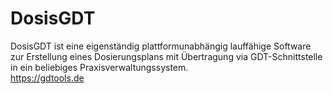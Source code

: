 # DosisGDT
DosisGDT ist eine eigenständig plattformunabhängig lauffähige Software zur Erstellung eines Dosierungsplans mit Übertragung via GDT-Schnittstelle in ein beliebiges Praxisverwaltungssystem.
<br />https://gdtools.de
